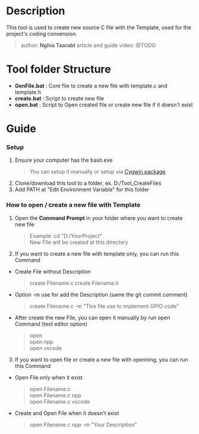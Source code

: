 # Description
This tool is used to create new source C file with the Template, used for the project's coding convension.
> author: **Nghia Taarabt**
> article and guide video: @TODO

# Tool folder Structure
- **GenFile.bat** : Core file to create a new file with template.c and template.h
- **create.bat**  : Script to create new file
- **open.bat**    : Script to Open created file or create new file if it doesn't exist

# Guide
### Setup
1. Ensure your computer has the bash.exe
	> You can setup it manually or setup via [Cygwin package](https://www.laptrinhdientu.com/2024/09/cygwin-gcc-gdb-setup.html)
1. Clone/download this tool to a folder, ex. D:/Tool_CreateFiles
2. Add PATH at "Edit Environment Variable" for this folder

### How to open / create a new file with Template
1. Open the **Command Prompt** in your folder where you want to create new file
	> Example. cd "D:/YourProject" \
	> New File will be created at this directory
2. If you want to create a new file with template only, you can run this Command
- Create File without Description
	> create Filename.c
	> create Filename.h
- Option -m use for add the Description (same the git commit comment)
	> create Filename.c -m "This file use to implement GPIO code"
- After create the new File, you can open it manually by run open Command (text editor option)
	> open \
	> open npp \
	> open vscode
3. If you want to open file or create a new file with openning, you can run this Command
- Open File only when it exist
	> open Filename.c \
	> open Filename.c npp \
	> open Filename.c vscode
- Create and Open File when it doesn't exist
	> open Filename.c npp -m "Your Description"
